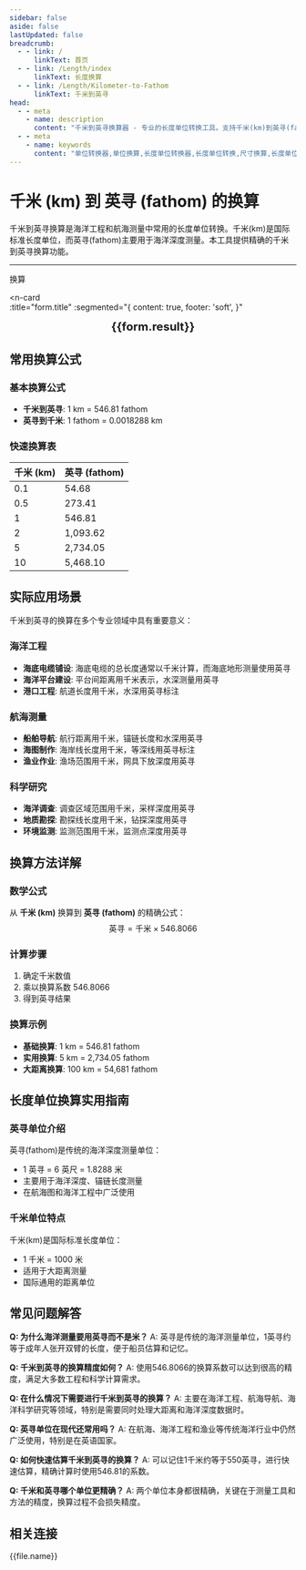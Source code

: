 ```yaml
---
sidebar: false
aside: false
lastUpdated: false
breadcrumb:
  - - link: /
      linkText: 首页
  - - link: /Length/index
      linkText: 长度换算
  - - link: /Length/Kilometer-to-Fathom
      linkText: 千米到英寻
head:
  - - meta
    - name: description
      content: "千米到英寻换算器 - 专业的长度单位转换工具。支持千米(km)到英寻(fathom)的精确换算，提供换算公式、实际应用场景和常见问题解答。适用于海洋工程、航海测量等领域。"
  - - meta
    - name: keywords
      content: "单位转换器,单位换算,长度单位转换器,长度单位转换,尺寸换算,长度单位换算,长度单位换算表,千米到英寻,km到fathom,海洋工程,航海测量,英制单位,长度换算指南,换算公式,距离换算"
---
```

# 千米 (km) 到 英寻 (fathom) 的换算

千米到英寻换算是海洋工程和航海测量中常用的长度单位转换。千米(km)是国际标准长度单位，而英寻(fathom)主要用于海洋深度测量。本工具提供精确的千米到英寻换算功能。

---
<script setup>
import { onMounted, reactive, inject, ref } from 'vue'
import { NButton, NForm, NFormItem, NInput, NInputNumber, NSelect, NCard, useMessage,NGrid ,NGi } from 'naive-ui'
import { defineClientComponent } from 'vitepress'
import { Length } from '../files';
const seoKey = ['单位转换器','单位换算','长度单位转换器','长度单位转换','尺寸换算','长度单位换算','长度单位换算表','一海里等于多少公里','一英里等于多少米','miles','海里和公里怎么换算','mile','一英里等于多少公里','英里和公里换算','米换算英尺','英尺单位','英制','英尺和英寸的换算','英尺英寸','英尺和米换算','ft单位','英尺 米','一米等于多少英尺','英尺厘米换算','英寸和英尺','ft to m','呎','英尺换算米','英尺转换','ft和m换算','六英尺','英尺和米','一英尺等于多少英寸','feet 多少米','米和英尺换算','feet是什么单位','英尺换算厘米','英制单位','英尺和英寸','英寸 厘米','一英尺','一英尺等于多少米','公尺','来源','ft是什么单位','一英尺等于多少厘米','英尺和厘米的换算','英里','foot','厘米和英寸换算','英尺和米的换算','英尺换算','ft','一英寸等于多少厘米','英寸换算','英寸和厘米的换算']
const convert = inject('convert')

const form = reactive({
  number: null,
  result: '',
  title:'千米到英寻换算',
})

const convertHandler = () => {
  if (form.number !== null && !isNaN(form.number)) {
    const convertedValue = parseFloat(form.number) * 546.81
    form.result = `${form.number}km = ${convertedValue.toFixed(2)}fathom`
  } else {
    form.result = '请输入有效的数值。'
  }
}
</script>

<n-form size="large" :model="form">
  <n-form-item label="千米 (km)">
    <n-input-number v-model:value="form.number" placeholder="输入千米" style="width: 100%" />
  </n-form-item>
  <n-form-item>
    <n-button type="info" @click="convertHandler" block>换算</n-button>
  </n-form-item>
</n-form>

<n-card  
  :title="form.title"
  :segmented="{
    content: true,
    footer: 'soft',
  }"
>
  <div  style="text-align:center;font-size:20px;">
    <strong>{{form.result}}</strong>
  </div>
    <template #footer>
    <div>
      <span v-for="item of seoKey">{{item}}，</span>
    </div>
  </template>
</n-card>

## 常用换算公式

### 基本换算公式
- **千米到英寻**: 1 km = 546.81 fathom
- **英寻到千米**: 1 fathom = 0.0018288 km

### 快速换算表
| 千米 (km) | 英寻 (fathom) |
|-----------|---------------|
| 0.1       | 54.68         |
| 0.5       | 273.41        |
| 1         | 546.81        |
| 2         | 1,093.62      |
| 5         | 2,734.05      |
| 10        | 5,468.10      |

## 实际应用场景

千米到英寻的换算在多个专业领域中具有重要意义：

### 海洋工程
- **海底电缆铺设**: 海底电缆的总长度通常以千米计算，而海底地形测量使用英寻
- **海洋平台建设**: 平台间距离用千米表示，水深测量用英寻
- **港口工程**: 航道长度用千米，水深用英寻标注

### 航海测量
- **船舶导航**: 航行距离用千米，锚链长度和水深用英寻
- **海图制作**: 海岸线长度用千米，等深线用英寻标注
- **渔业作业**: 渔场范围用千米，网具下放深度用英寻

### 科学研究
- **海洋调查**: 调查区域范围用千米，采样深度用英寻
- **地质勘探**: 勘探线长度用千米，钻探深度用英寻
- **环境监测**: 监测范围用千米，监测点深度用英寻

## 换算方法详解

### 数学公式
从 **千米 (km)** 换算到 **英寻 (fathom)** 的精确公式：
$$ \text{英寻} = \text{千米} \times 546.8066 $$

### 计算步骤
1. 确定千米数值
2. 乘以换算系数 546.8066
3. 得到英寻结果

### 换算示例
- **基础换算**: 1 km = 546.81 fathom
- **实用换算**: 5 km = 2,734.05 fathom
- **大距离换算**: 100 km = 54,681 fathom

## 长度单位换算实用指南

### 英寻单位介绍
英寻(fathom)是传统的海洋深度测量单位：
- 1 英寻 = 6 英尺 = 1.8288 米
- 主要用于海洋深度、锚链长度测量
- 在航海图和海洋工程中广泛使用

### 千米单位特点
千米(km)是国际标准长度单位：
- 1 千米 = 1000 米
- 适用于大距离测量
- 国际通用的距离单位

## 常见问题解答

**Q: 为什么海洋测量要用英寻而不是米？**
A: 英寻是传统的海洋测量单位，1英寻约等于成年人张开双臂的长度，便于船员估算和记忆。

**Q: 千米到英寻的换算精度如何？**
A: 使用546.8066的换算系数可以达到很高的精度，满足大多数工程和科学计算需求。

**Q: 在什么情况下需要进行千米到英寻的换算？**
A: 主要在海洋工程、航海导航、海洋科学研究等领域，特别是需要同时处理大距离和海洋深度数据时。

**Q: 英寻单位在现代还常用吗？**
A: 在航海、海洋工程和渔业等传统海洋行业中仍然广泛使用，特别是在英语国家。

**Q: 如何快速估算千米到英寻的换算？**
A: 可以记住1千米约等于550英寻，进行快速估算，精确计算时使用546.81的系数。

**Q: 千米和英寻哪个单位更精确？**
A: 两个单位本身都很精确，关键在于测量工具和方法的精度，换算过程不会损失精度。

## 相关连接
<n-grid x-gap="12" :cols="2">
  <n-gi v-for="(file, index) in Length" :key="index">
    <n-button
      text
      tag="a"
      :href="file.path"
      type="info"
    >
      {{file.name}}
    </n-button>
  </n-gi>
</n-grid>